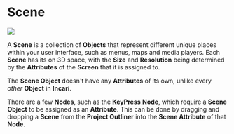 # Scene

![](../../.gitbook/assets/iconscene.png)

A **Scene** is a collection of **Objects** that represent different unique places within your user interface, such as menus, maps and media players. Each **Scene** has its on 3D space, with the **Size** and **Resolution** being determined by the **Attributes** of the **Screen** that it is assigned to.

The **Scene Object** doesn't have any **Attributes** of its own, unlike every _other_ **Object** in **Incari**.

There are a few **Nodes**, such as the [**KeyPress** **Node**](../../toolbox/events/keyboard/on-key-press.md), which require a **Scene Object** to be assigned as an **Attribute**. This can be done by dragging and dropping a **Scene** from the **Project Outliner** into the **Scene Attribute** of that **Node**.

